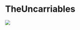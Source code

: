 # TheUncarriables

<a href="https://hits.seeyoufarm.com"><img src="https://hits.seeyoufarm.com/api/count/incr/badge.svg?url=https%3A%2F%2Fgithub.com%2Fipstoyanov20%2FTheUncarriables&count_bg=%2379C83D&title_bg=%239B9B9B&icon=riotgames.svg&icon_color=%23D32B2B&title=Visitors&edge_flat=false"/></a>


